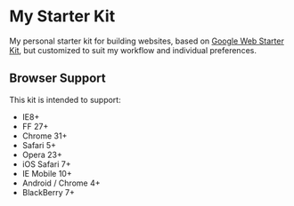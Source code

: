 # My Starter Kit

My personal starter kit for building websites, based on [Google Web Starter Kit](https://github.com/google/web-starter-kit/), but customized to suit my workflow and individual preferences.

## Browser Support

This kit is intended to support:

* IE8+
* FF 27+
* Chrome 31+
* Safari 5+
* Opera 23+
* iOS Safari 7+
* IE Mobile 10+
* Android / Chrome 4+
* BlackBerry 7+